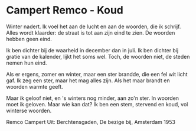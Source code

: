 # Campert Remco - Koud
Winter nadert. 
Ik voel het aan de lucht 
en aan de woorden, die ik schrijf. 
Alles wordt klaarder: de straat 
is tot aan zijn eind te zien. De woorden 
hebben geen eind. 

Ik ben dichter 
bij de waarheid in december 
dan in juli. Ik ben dichter 
bij gratie van de kalender, lijkt het 
soms wel. Toch, de woorden niet, de steden 
nemen hun eind. 

Als er ergens, 
zomer en winter, maar een ster 
brandde, die een fel wit licht gaf. 
Ik zeg een ster, maar het 
mag alles zijn. Als het maar brandt en 
woorden warmte geeft. 

Maar ik geloof 
niet, en 's winters nog minder, aan 
zo'n ster. In woorden moet ik geloven.
Maar wie kan dat? Ik ben 
een stem, stervend en koud, vol 
winterse woorden. 

Remco Campert 
Uit: Berchtensgaden,
De bezige bij, Amsterdam 1953 